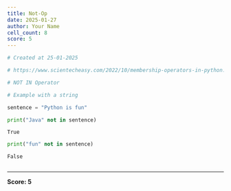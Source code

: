 ```yaml
---
title: Not-Op
date: 2025-01-27
author: Your Name
cell_count: 8
score: 5
---
```


```python
# Created at 25-01-2025
```


```python
# https://www.scientecheasy.com/2022/10/membership-operators-in-python.html/
```


```python
# NOT IN Operator
```


```python
# Example with a string
```


```python
sentence = "Python is fun"
```


```python
print("Java" not in sentence)
```

    True



```python
print("fun" not in sentence)
```

    False



```python

```


---
**Score: 5**

